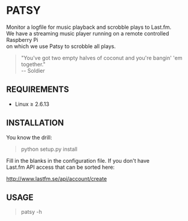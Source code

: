 PATSY
=====
Monitor a logfile for music playback and scrobble plays to Last.fm.  
We have a streaming music player running on a remote controlled Raspberry Pi  
on which we use Patsy to scrobble all plays.  

>"You've got two empty halves of coconut and you're bangin' 'em together."  
>    -- Soldier

REQUIREMENTS
------------
* Linux ≥ 2.6.13

INSTALLATION
------------
You know the drill:
> python setup.py install  

Fill in the blanks in the configuration file. If you don't have  
Last.fm API access that can be sorted here:  

http://www.lastfm.se/api/account/create  

USAGE
-----
> patsy -h

